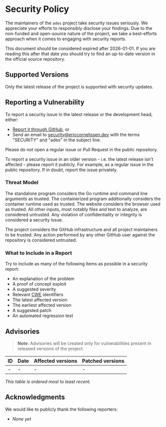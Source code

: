 <!-- SPDX-License-Identifier: CC0-1.0 -->

# Security Policy

The maintainers of the `ades` project take security issues seriously. We appreciate your efforts
to responsibly disclose your findings. Due to the non-funded and open-source nature of the project,
we take a best-efforts approach when it comes to engaging with security reports.

This document should be considered expired after 2026-01-01. If you are reading this after that date
you should try to find an up-to-date version in the official source repository.

## Supported Versions

Only the latest release of the project is supported with security updates.

## Reporting a Vulnerability

To report a security issue in the latest release or the development head, either:

- [Report it through GitHub][new github advisory], or
- Send an email to [security@ericcornelissen.dev] with the terms "SECURITY" and "ades" in the
  subject line.

Please do not open a regular issue or Pull Request in the public repository.

To report a security issue in an older version - i.e. the latest release isn't affected - please
report it publicly. For example, as a regular issue in the public repository. If in doubt, report
the issue privately.

[new github advisory]: https://github.com/ericcornelissen/ades/security/advisories/new
[security@ericcornelissen.dev]: mailto:security@ericcornelissen.dev?subject=SECURITY%20%28ades%29

### Threat Model

The standalone program considers the Go runtime and command line arguments as trusted. The
containerized program additionally considers the container runtime used as trusted. The website
considers the browser used as trusted. All other inputs, most notably files and text to analyze, are
considered untrusted. Any violation of confidentiality or integrity is considered a security issue.

The project considers the GitHub infrastructure and all project maintainers to be trusted. Any
action performed by any other GitHub user against the repository is considered untrusted.

### What to Include in a Report

Try to include as many of the following items as possible in a security report:

- An explanation of the problem
- A proof of concept exploit
- A suggested severity
- Relevant [CWE] identifiers
- The latest affected version
- The earliest affected version
- A suggested patch
- An automated regression test

[cwe]: https://cwe.mitre.org/

## Advisories

> **Note**: Advisories will be created only for vulnerabilities present in released versions of the
> project.

| ID               | Date       | Affected versions | Patched versions |
| :--------------- | :--------- | :---------------- | :--------------- |
| -                | -          | -                 | -                |

_This table is ordered most to least recent._

## Acknowledgments

We would like to publicly thank the following reporters:

- _None yet_
